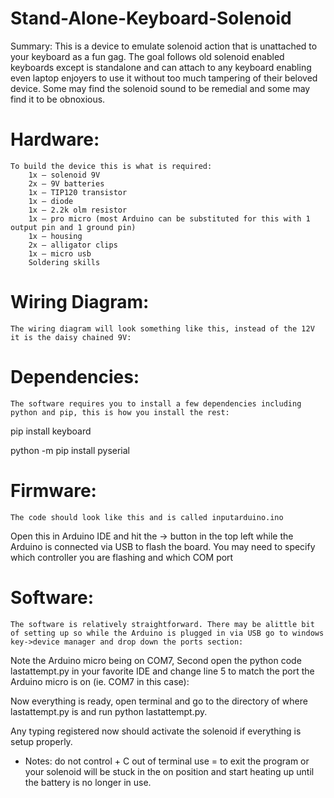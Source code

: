 # Stand-Alone-Keyboard-Solenoid
Summary:
	This is a device to emulate solenoid action that is unattached to your keyboard as a fun gag. The goal follows old solenoid enabled keyboards except is standalone and can attach to any keyboard enabling even laptop enjoyers to use it without too much tampering of their beloved device. Some may find the solenoid sound to be remedial and some may find it to be obnoxious.
# Hardware:
	To build the device this is what is required:
		1x – solenoid 9V
		2x – 9V batteries
		1x – TIP120 transistor
		1x – diode
		1x – 2.2k olm resistor
		1x – pro micro (most Arduino can be substituted for this with 1 output pin and 1 ground pin)
		1x – housing
		2x – alligator clips
		1x – micro usb
		Soldering skills
# Wiring Diagram:
	The wiring diagram will look something like this, instead of the 12V it is the daisy chained 9V:
 

# Dependencies:
	The software requires you to install a few dependencies including python and pip, this is how you install the rest:
pip install keyboard

python -m pip install pyserial

# Firmware:
	The code should look like this and is called inputarduino.ino
 
Open this in Arduino IDE and hit the -> button in the top left while the Arduino is connected via USB to flash the board. You may need to specify which controller you are flashing and which COM port

# Software:
	The software is relatively straightforward. There may be alittle bit of setting up so while the Arduino is plugged in via USB go to windows key->device manager and drop down the ports section:
 
Note the Arduino micro being on COM7,
Second open the python code lastattempt.py in your favorite IDE and change line 5 to match the port the Arduino micro is on (ie. COM7 in this case):
 

Now everything is ready, open terminal and go to the directory of where lastattempt.py is and run python lastattempt.py.

Any typing registered now should activate the solenoid if everything is setup properly.


* Notes: do not control + C out of terminal use = to exit the program or your solenoid will be stuck in the on position and start heating up until the battery is no longer in use. 
